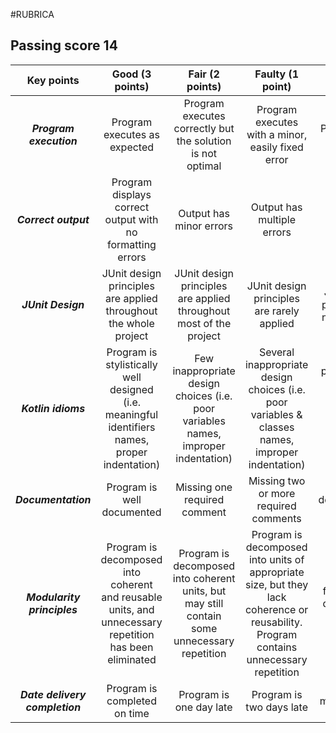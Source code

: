 #RUBRICA

## Passing score 14


**Key points** | **Good (3 points)** | **Fair (2 points)** | **Faulty (1 point)** | **Poor (0 points)** | **Score**
:--------: | :--------: | :--------: | :--------: | :--------: | :--------:
*__Program execution__* | Program executes as expected | Program executes correctly but the solution is not optimal | Program executes with a minor, easily fixed error | Program does not execute | 0
*__Correct output__* | Program displays correct output with no formatting errors | Output has minor errors | Output has multiple errors | Output is incorrect | 0
*__JUnit Design__* | JUnit design principles are applied throughout the whole project | JUnit design principles are applied throughout most of the project | JUnit design principles are rarely applied | JUnit design principles are never applied | 0
*__Kotlin idioms__* | Program is stylistically well designed (i.e. meaningful identifiers names, proper indentation) | Few inappropriate design choices (i.e. poor variables names, improper indentation) | Several inappropriate design choices (i.e. poor variables & classes names, improper indentation) | Program is poorly written (i.e. poor variable, classes & methods names, improper indentation) | 0
*__Documentation__* | Program is well documented | Missing one required comment | Missing two or more required comments | Most or all documentation is missing | 0
*__Modularity principles__* | Program is decomposed into coherent and reusable units, and unnecessary repetition has been eliminated | Program is decomposed into coherent units, but may still contain some unnecessary repetition | Program is decomposed into units of appropriate size, but they lack coherence or reusability. Program contains unnecessary repetition | Program is one big function or is decomposed in ways that make little sense | 0
*__Date delivery completion__* | Program is completed on time | Program is one day late | Program is two days late | Program is more than two days late | 0